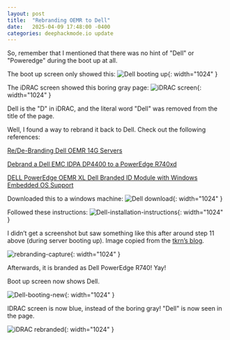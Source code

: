 ```yaml
---
layout: post
title:  "Rebranding OEMR to Dell"
date:   2025-04-09 17:48:00 -0400
categories: deephackmode.io update
---
```

So, remember that I mentioned that there was no hint of "Dell" or "Poweredge" during the boot up at all.

The boot up screen only showed this:
![Dell booting up](/assets/images/2025-04-09-rebranding-oemr-to-dell/Dell-booting.png "Dell booting up"){: width="1024" }

The iDRAC screen showed this boring gray page:
![iDRAC screen](/assets/images/2025-04-09-rebranding-oemr-to-dell/idrac1.png "iDRAC screen"){: width="1024" }

Dell is the "D" in iDRAC, and the literal word "Dell" was removed from the title of the page.

Well, I found a way to rebrand it back to Dell.  Check out the following references:

[Re/De-Branding Dell OEMR 14G Servers](https://www.reddit.com/r/homelab/comments/x7nws8/redebranding_dell_oemr_14g_servers/) 

[Debrand a Dell EMC IDPA DP4400 to a PowerEdge R740xd](https://blog.tkrn.io/debrand-a-dell-emc-idpa-dp4400-to-a-poweredge-r740xd/)

[DELL PowerEdge OEMR XL Dell Branded ID Module with Windows Embedded OS Support](https://www.dell.com/support/home/en-sr/drivers/driversdetails?driverid=4xhvw&oscode=ubs22&productcode=oth-r740-xl)

Downloaded this to a windows machine:
![Dell download](/assets/images/2025-04-09-rebranding-oemr-to-dell/Dell-download.png "Dell download"){: width="1024" }

Followed these instructions:
![Dell-installation-instructions](/assets/images/2025-04-09-rebranding-oemr-to-dell/Dell-installation-instructions.png "Dell-installation-instructions"){: width="1024" }

I didn’t get a screenshot but saw something like this after around step 11 above (during server booting up).  Image copied from the [tkrn’s blog](https://blog.tkrn.io/debrand-a-dell-emc-idpa-dp4400-to-a-poweredge-r740xd/).

![rebranding-capture](/assets/images/2025-04-09-rebranding-oemr-to-dell/rebranding-capture.png "rebranding-capture"){: width="1024" }

Afterwards, it is branded as Dell PowerEdge R740!  Yay! 

Boot up screen now shows Dell.

![Dell-booting-new](/assets/images/2025-04-09-rebranding-oemr-to-dell/Dell-booting-new.png "Dell-booting-new"){: width="1024" }

IDRAC screen is now blue, instead of the boring gray!  "Dell" is now seen in the page.

![iDRAC rebranded](/assets/images/2025-04-09-rebranding-oemr-to-dell/idrac-new.png "iDRAC rebranded"){: width="1024" }





